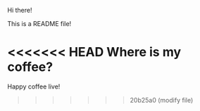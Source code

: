 
Hi there!

This is a README file!

<<<<<<< HEAD
Where is my coffee?
=======
Happy coffee live!
>>>>>>> 20b25a0 (modify file)
